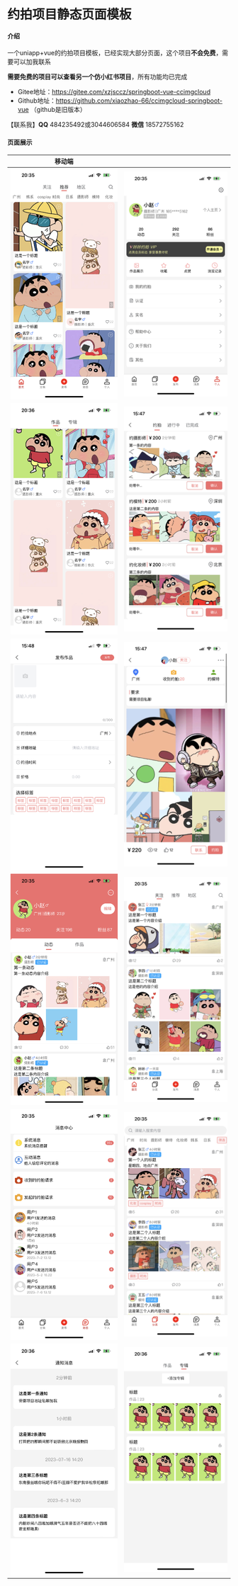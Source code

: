 # 约拍项目静态页面模板

#### 介绍
一个uniapp+vue的约拍项目模板，已经实现大部分页面，这个项目**不会免费**，需要可以加我联系

**需要免费的项目可以查看另一个仿小红书项目**，所有功能均已完成
- Gitee地址：https://gitee.com/xzjsccz/springboot-vue-ccimgcloud
- Github地址：https://github.com/xiaozhao-66/ccimgcloud-springboot-vue （github是旧版本）

【联系我】**QQ** 484235492或3044606584 **微信** 18572755162
#### 页面展示
|                        移动端                         |                                                       |
| :----------------------------------------------------: | :---------------------------------------------------: |
|   ![image text](./imgs/FF56B4FEA557E0CF81CED6BA1EC4366D.png)    |   ![image text](./imgs/EA8D328FB52D3E6A9F3F2574AF63FD3D.png)      |   
|      ![image text](./imgs/A24F00C8024B6061B8F6E161D046B7F9.png)      |   ![image text](./imgs/B3791141AAF9683C5118658318AACEFB.png)   |
|       ![image text](./imgs/7695F29352C087CFCD628CE5BCEBC2F1.png)       |     ![image text](./imgs/11378CF803D507754B3AB479E0CE3C32.png)     |
|    ![image text](./imgs/56699863AB66E46C7579B9451D87FD65.png)    |     ![image text](./imgs/A9C0994A799ABAE21C3D37FD9FF74999.png)      |
|      ![image text](./imgs/DFD9E5882909A175EFC16423EA66C1E5.png)      |    ![image text](./imgs/E767E2090D099641CFE263F4E3648857.png)     |
|      ![image text](./imgs/5619D7B9340329D71543B088D737964F.png)       |    ![image text](./imgs/7041FE8F33F331D4C5C00FFDE8DE0060.png)    |
